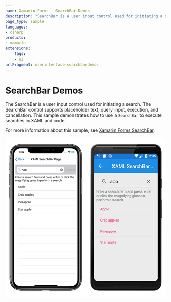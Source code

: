 ```yaml
---
name: Xamarin.Forms - SearchBar Demos
description: "SearchBar is a user input control used for initiating a search. It supports placeholder text, query input, execution, cancellation (UI)"
page_type: sample
languages:
- csharp
products:
- xamarin
extensions:
    tags:
    - ui
urlFragment: userinterface-searchbardemos
---
```

# SearchBar Demos

The SearchBar is a user input control used for initiating a search. The SearchBar control supports placeholder text, query input, execution, and cancellation. This sample demonstrates how to use a `SearchBar` to execute searches in XAML and code.

For more information about this sample, see [Xamarin.Forms SearchBar](https://docs.microsoft.com/xamarin/xamarin-forms/user-interface/searchbar).

![Screenshot of sample SearchBar Demos application](Screenshots/01SearchBars.png "Screenshot of sample SearchBar Demos application")
